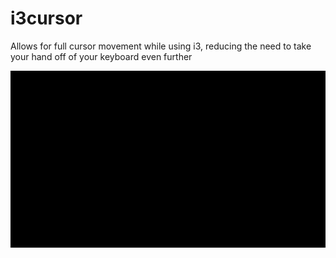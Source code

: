 # i3cursor
Allows for full cursor movement while using i3, reducing the need to take your hand off of your keyboard even further

![](https://github.com/aprunge/i3cursor/blob/main/2023-02-10%2015-37-11.gif)
